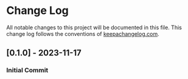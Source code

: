 # Change Log
All notable changes to this project will be documented in this file. This change log follows the conventions of [keepachangelog.com](http://keepachangelog.com/).

## [0.1.0] - 2023-11-17
### Initial Commit
